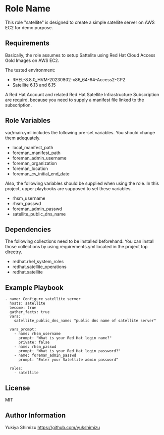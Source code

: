 Role Name
=========

This role "satellite" is designed to create a simple satellite server on AWS EC2 for demo purpose.

Requirements
------------

Basically, the role assumes to setup Sattelite using Red Hat Cloud Access Gold Images on AWS EC2. 

The tested environment:
- RHEL-8.8.0_HVM-20230802-x86_64-64-Access2-GP2
- Satellite 6.13 and 6.15

A Red Hat Account and related Red Hat Satellite Infrastructure Subscription are requird, because you need to supply a manifest file linked to the subscription.

Role Variables
--------------

var/main.yml includes the following pre-set variables. You should change them adequately.
- local_manifest_path
- foreman_manifest_path
- foreman_admin_username
- foreman_organization
- foreman_location
- foreman_cv_initial_end_date

Also, the following variables should be supplied when using the role. In this project, upper playbooks are supposed to set these variables.
- rhsm_username
- rhsm_passwd
- foreman_admin_passwd
- satellite_public_dns_name

Dependencies
------------

The following collections need to be installed beforehand. You can install those collections by using requirements.yml located in the project top directry.
- redhat.rhel_system_roles
- redhat.satellite_operations
- redhat.satellite

Example Playbook
----------------

    - name: Configure satellite server
      hosts: satellite
      become: true
      gather_facts: true
      vars:
        satellite_public_dns_name: "public dns name of satellite server"

      vars_prompt:
        - name: rhsm_username
          prompt: "What is your Red Hat login name?"
          private: false
        - name: rhsm_passwd
          prompt: "What is your Red Hat login password?"
        - name: foreman_admin_passwd
          prompt: "Enter your Satellite admin password"

      roles:
        - satellite

License
-------

MIT

Author Information
------------------

Yukiya Shimizu
https://github.com/yukshimizu
